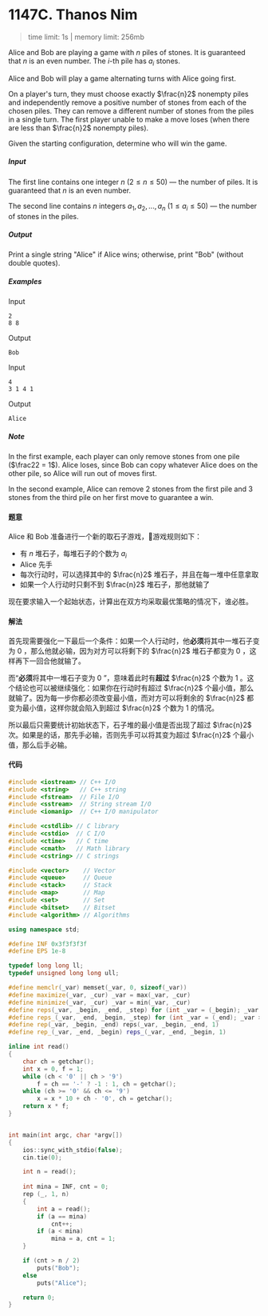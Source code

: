 # 1147C. Thanos Nim

> time limit: 1s | memory limit: 256mb

Alice and Bob are playing a game with $n$ piles of stones. It is guaranteed that $n$ is an even number. The $i$-th pile has $a_i$ stones.

Alice and Bob will play a game alternating turns with Alice going first.

On a player's turn, they must choose exactly $\frac{n}2$
nonempty piles and independently remove a positive number of stones from each of the chosen piles. They can remove a different number of stones from the piles in a single turn. The first player unable to make a move loses (when there are less than $\frac{n}2$ nonempty piles).

Given the starting configuration, determine who will win the game.

##### Input

The first line contains one integer $n$ ($2 \leq n \leq 50$) — the number of piles. It is guaranteed that $n$ is an even number.

The second line contains $n$ integers $a_1,a_2,...,a_n$ ($1 \leq a_i \leq 50$) — the number of stones in the piles.

##### Output

Print a single string "Alice" if Alice wins; otherwise, print "Bob" (without double quotes).

##### Examples

Input
```text
2
8 8
```
Output
```text
Bob
```

Input
```text
4
3 1 4 1
```
Output
```text
Alice
```

##### Note

In the first example, each player can only remove stones from one pile ($\frac22 = 1$). Alice loses, since Bob can copy whatever Alice does on the other pile, so Alice will run out of moves first.

In the second example, Alice can remove $2$ stones from the first pile and $3$ stones from the third pile on her first move to guarantee a win.

#### 题意

Alice 和 Bob 准备进行一个新的取石子游戏，游戏规则如下：

-   有 $n$ 堆石子，每堆石子的个数为 $a_i$
-   Alice 先手
-   每次行动时，可以选择其中的 $\frac{n}2$ 堆石子，并且在每一堆中任意拿取
-   如果一个人行动时只剩不到 $\frac{n}2$ 堆石子，那他就输了

现在要求输入一个起始状态，计算出在双方均采取最优策略的情况下，谁必胜。

#### 解法

首先现需要强化一下最后一个条件：如果一个人行动时，他**必须**将其中一堆石子变为 $0$ ，那么他就必输，因为对方可以将剩下的 $\frac{n}2$ 堆石子都变为 $0$ ，这样再下一回合他就输了。

而“**必须**将其中一堆石子变为 $0$ ”，意味着此时有**超过** $\frac{n}2$ 个数为 $1$ 。这个结论也可以被继续强化：如果你在行动时有超过 $\frac{n}2$ 个最小值，那么就输了。因为每一步你都必须改变最小值，而对方可以将剩余的 $\frac{n}2$ 都变为最小值，这样你就会陷入到超过 $\frac{n}2$ 个数为 $1$ 的情况。

所以最后只需要统计初始状态下，石子堆的最小值是否出现了超过 $\frac{n}2$ 次。如果是的话，那先手必输，否则先手可以将其变为超过 $\frac{n}2$ 个最小值，那么后手必输。

#### 代码

```cpp
#include <iostream> // C++ I/O
#include <string>   // C++ string
#include <fstream>  // File I/O
#include <sstream>  // String stream I/O
#include <iomanip>  // C++ I/O manipulator

#include <cstdlib> // C library
#include <cstdio>  // C I/O
#include <ctime>   // C time
#include <cmath>   // Math library
#include <cstring> // C strings

#include <vector>    // Vector
#include <queue>     // Queue
#include <stack>     // Stack
#include <map>       // Map
#include <set>       // Set
#include <bitset>    // Bitset
#include <algorithm> // Algorithms

using namespace std;

#define INF 0x3f3f3f3f
#define EPS 1e-8

typedef long long ll;
typedef unsigned long long ull;

#define memclr(_var) memset(_var, 0, sizeof(_var))
#define maximize(_var, _cur) _var = max(_var, _cur)
#define minimize(_var, _cur) _var = min(_var, _cur)
#define reps(_var, _begin, _end, _step) for (int _var = (_begin); _var <= (_end); _var += (_step))
#define reps_(_var, _end, _begin, _step) for (int _var = (_end); _var >= (_begin); _var -= (_step))
#define rep(_var, _begin, _end) reps(_var, _begin, _end, 1)
#define rep_(_var, _end, _begin) reps_(_var, _end, _begin, 1)

inline int read()
{
    char ch = getchar();
    int x = 0, f = 1;
    while (ch < '0' || ch > '9')
        f = ch == '-' ? -1 : 1, ch = getchar();
    while (ch >= '0' && ch <= '9')
        x = x * 10 + ch - '0', ch = getchar();
    return x * f;
}


int main(int argc, char *argv[])
{
    ios::sync_with_stdio(false);
    cin.tie(0);

    int n = read();
    
    int mina = INF, cnt = 0;
    rep (_, 1, n)
    {
        int a = read();
        if (a == mina)
            cnt++;
        if (a < mina)
            mina = a, cnt = 1;
    }

    if (cnt > n / 2)
        puts("Bob");
    else
        puts("Alice");

    return 0;
}
```